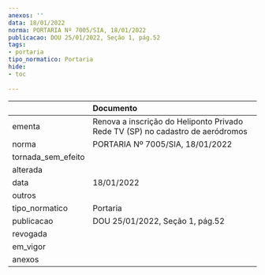 ```yaml
---
anexos: ''
data: 18/01/2022
norma: PORTARIA Nº 7005/SIA, 18/01/2022
publicacao: DOU 25/01/2022, Seção 1, pág.52
tags:
- portaria
tipo_normatico: Portaria
hide: 
- toc 
 
---
```


|                    | Documento                                                                      |
|:-------------------|:-------------------------------------------------------------------------------|
| ementa             | Renova a inscrição do Heliponto Privado Rede TV (SP) no cadastro de aeródromos |
| norma              | PORTARIA Nº 7005/SIA, 18/01/2022                                               |
| tornada_sem_efeito |                                                                                |
| alterada           |                                                                                |
| data               | 18/01/2022                                                                     |
| outros             |                                                                                |
| tipo_normatico     | Portaria                                                                       |
| publicacao         | DOU 25/01/2022, Seção 1, pág.52                                                |
| revogada           |                                                                                |
| em_vigor           |                                                                                |
| anexos             |                                                                                |